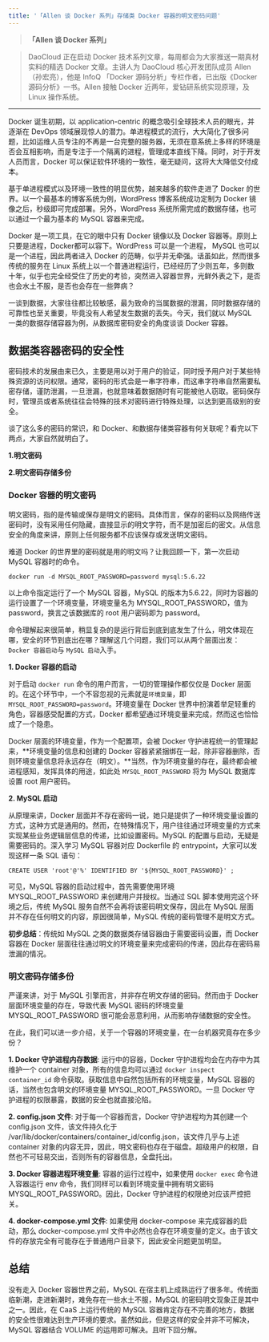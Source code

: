 ```yaml
---
title: '「Allen 谈 Docker 系列」存储类 Docker 容器的明文密码问题'
---
```


<!-- reviewed by fiona -->

> **「Allen 谈 Docker 系列」**

> DaoCloud 正在启动 Docker 技术系列文章，每周都会为大家推送一期真材实料的精选 Docker 文章。主讲人为 DaoCloud 核心开发团队成员 Allen（孙宏亮），他是 InfoQ 「Docker 源码分析」专栏作者，已出版《Docker 源码分析》一书。Allen 接触 Docker 近两年，爱钻研系统实现原理，及 Linux 操作系统。

---

Docker 诞生初期，以 application-centric 的概念吸引全球技术人员的眼光，并逐渐在 DevOps 领域展现惊人的潜力。单进程模式的流行，大大简化了很多问题，比如运维人员专注的不再是一台完整的服务器，无须在意系统上多样的环境是否会互相影响，而是专注于一个隔离的进程，管理成本直线下降。同时，对于开发人员而言，Docker 可以保证软件环境的一致性，毫无疑问，这将大大降低交付成本。

基于单进程模式以及环境一致性的明显优势，越来越多的软件走进了 Docker 的世界。以一个最基本的博客系统为例，WordPress 博客系统成功定制为 Docker 镜像之后，秒级即可完成部署。另外，WordPress 系统所需完成的数据存储，也可以通过一个最为基本的 MySQL 容器来完成。

Docker 是一项工具，在它的眼中只有 Docker 镜像以及 Docker 容器等。原则上只要是进程，Docker都可以容下。WordPress 可以是一个进程， MySQL 也可以是一个进程，因此两者进入 Docker 的范畴，似乎并无牵强。话虽如此，然而很多传统的服务在 Linux 系统上以一个普通进程运行，已经经历了少则五年，多则数十年，似乎也完全经受住了历史的考验，突然进入容器世界，光鲜外表之下，是否也会水土不服，是否也会存在一些弊病？

一谈到数据，大家往往都比较敏感，最为致命的当属数据的泄漏，同时数据存储的可靠性也至关重要，毕竟没有人希望发生数据的丢失。今天，我们就以 MySQL 一类的数据存储容器为例，从数据库密码安全的角度谈谈 Docker 容器。

## 数据类容器密码的安全性

密码技术的发展由来已久，主要是用以对于用户的验证，同时授予用户对于某些特殊资源的访问权限。通常，密码的形式会是一串字符串，而这串字符串自然需要私密存储，谨防泄漏，一旦泄漏，也就意味着数据随时有可能被他人窃取。密码保存时，管理员或者系统往往会特殊的技术对密码进行特殊处理，以达到更高级别的安全。

谈了这么多的密码的常识，和 Docker、和数据存储类容器有何关联呢？看完以下两点，大家自然就明白了。

**1.明文密码**

**2.明文密码存储多份**

### Docker 容器的明文密码

明文密码，指的是传输或保存是明文的密码。具体而言，保存的密码以及网络传送密码时，没有采用任何隐藏，直接显示的明文字符，而不是加密后的密文。从信息安全的角度来讲，原则上任何服务都不应该保存或发送明文密码。

难道 Docker 的世界里的密码就是用的明文吗？让我回顾一下，第一次启动 MySQL 容器时的命令。

```
docker run -d MYSQL_ROOT_PASSWORD=password mysql:5.6.22
```

以上命令指定运行了一个 MySQL 容器，MySQL 的版本为5.6.22，同时为容器的运行设置了一个环境变量，环境变量名为 MYSQL_ROOT_PASSWORD，值为 password，换言之该数据库的 root 用户密码即为 password。

命令理解起来很简单，稍显复杂的是运行背后到底到底发生了什么，明文体现在哪，安全的环节到底出在哪？理解这几个问题，我们可以从两个层面出发：`Docker 容器启动`与 `MySQL 启动`入手。

**1. Docker 容器的启动**

对于启动 `docker run` 命令的用户而言，一切的管理操作都仅仅是 Docker 层面的。在这个环节中，一个不容忽视的元素就是`环境变量`，即 `MYSQL_ROOT_PASSWORD=password`。环境变量在 Docker 世界中扮演着举足轻重的角色，容器感受配置的方式，Docker 都希望通过环境变量来完成，然而这也恰恰成了一个隐患。
 
Docker 层面的环境变量，作为一个配置项，会被 Docker 守护进程统一的管理起来，**环境变量的信息和创建的 Docker 容器紧紧捆绑在一起，除非容器删除，否则环境变量信息将永远存在（明文）。**当然，作为环境变量的存在，最终都会被进程感知，发挥具体的用途，如此处 `MYSQL_ROOT_PASSWORD` 将为 MySQL 数据库设置 root 用户密码。

**2. MySQL 启动**

从原理来讲，Docker 层面并不存在密码一说，她只是提供了一种环境变量设置的方式，这种方式是通用的。然而，在特殊情况下，用户往往通过环境变量的方式来实现某些业务逻辑层信息的传递，比如设置密码。MySQL 的配置与启动，无疑是需要密码的。深入学习 MySQL 容器对应 Dockerfile 的 entrypoint，大家可以发现这样一条 SQL 语句：

```
CREATE USER 'root'@'%' IDENTIFIED BY '${MYSQL_ROOT_PASSWORD}' ;
``` 

可见，MySQL 容器的启动过程中，首先需要使用环境 MYSQL_ROOT_PASSWORD 来创建用户并授权。当通过 SQL 脚本使用完这个环境之后，传统 MySQL 服务自然不会再将该密码明文保存，因此在 MySQL 层面并不存在任何明文的内容，原因很简单，MySQL 传统的密码管理不是明文方式。

**初步总结**：传统如 MySQL 之类的数据类存储容器由于需要密码设置，而 Docker 容器在 Docker 层面往往通过明文的环境变量来完成密码的传递，因此存在密码易泄漏的情况。

### 明文密码存储多份

严谨来讲，对于 MySQL 引擎而言，并非存在明文存储的密码。然而由于 Docker 层面环境变量的存在，导致代表 MySQL 密码的环境变量 MYSQL_ROOT_PASSWORD 很可能会恶意利用，从而影响存储数据的安全性。

在此，我们可以进一步介绍，关于一个容器的环境变量，在一台机器究竟存在多少份？

**1. Docker 守护进程内存数据**: 运行中的容器，Docker 守护进程均会在内存中为其维护一个 container 对象，所有的信息均可以通过 `docker inspect container_id` 命令获取。获取信息中自然包括所有的环境变量，MySQL 容器的话，当然也包含明文的环境变量 MYSQL_ROOT_PASSWORD。一旦 Docker 守护进程的权限暴露，数据的安全也就直接沦陷。

**2. config.json 文件**: 对于每一个容器而言，Docker 守护进程均为其创建一个 config.json 文件，该文件持久化于 /var/lib/docker/containers/container_id/config.json，该文件几乎与上述 container 对象的内容无异，因此，明文密码也存在于磁盘。超级用户的权限，自然也不可轻易交出，否则所有的容器信息，全盘托出。

**3. Docker 容器进程环境变量**: 容器的运行过程中，如果使用 `docker exec` 命令进入容器运行 env 命令，我们同样可以看到环境变量中拥有明文密码 MYSQL_ROOT_PASSWORD。因此，Docker 守护进程的权限绝对应该严控把关。

**4. docker-compose.yml 文件**: 如果使用 docker-compose 来完成容器的启动，那么 docker-compose.yml 文件中必然也会存在环境变量的定义。由于该文件的存放完全有可能存在于普通用户目录下，因此安全问题更加明显。


## 总结

没有走入 Docker 容器世界之前，MySQL 在宿主机上成熟运行了很多年。传统面临新潮，走进新潮时，难免存在一些水土不服，MySQL 的密码明文现象正是其中之一。因此，在 CaaS 上运行传统的 MySQL 容器肯定存在不完善的地方，数据的安全性很难达到生产环境的要求。虽然如此，但是这样的安全并非不可解决，MySQL 容器结合 VOLUME 的运用即可解决。且听下回分解。


